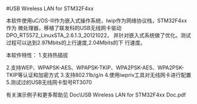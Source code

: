 #USB Wireless LAN for STM32F4xx

本软件使用uC/OS-III作为嵌入式操作系统，lwip作为网络协议栈，STM32F4xx作为
微处理器，移植了联发科的USB无线网卡驱动DPO_RT5572_LinuxSTA_2.6.1.3_20121022，
并针对嵌入式系统做了优化。测试过程可以达到2.97Mbits的上行速度,2.04Mbits的下
行速度。

本软件特性：
1.支持热插拔

2.支持WEP、WPAPSK-AES、WPAPSK-TKIP、WPA2PSK-AES、WPA2PSK-TKIP等认证和加密方式
3.支持802.11b/g/n
4.使用iwpriv工具对无线网卡进行配置
5.测试过的USB无线网卡型号RT3070

有关演示例子和更多帮助见 Doc\USB Wireless LAN for STM32F4xx Doc.pdf

